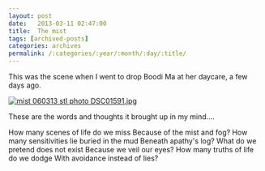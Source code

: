 ```yaml
---
layout: post
date:	2013-03-11 02:47:00
title:  The mist
tags: [archived-posts]
categories: archives
permalink: /:categories/:year/:month/:day/:title/
---
```

This was the scene when I went to drop Boodi Ma at her daycare, a few days ago.

<a href="http://s1264.beta.photobucket.com/user/mnypx/media/DSC01591.jpg.html" target="_blank"><img src="http://i1264.photobucket.com/albums/jj483/mnypx/DSC01591.jpg" border="0" alt="mist 060313 stl photo DSC01591.jpg"/></a>

These are the words and  thoughts it brought up in my mind....

How many scenes of life do we miss
Because of the mist and fog?
How many sensitivities lie buried in the mud
Beneath apathy's log?
What do we pretend does not exist
Because we veil our eyes?
How many truths of life do we dodge
With avoidance instead of lies?
